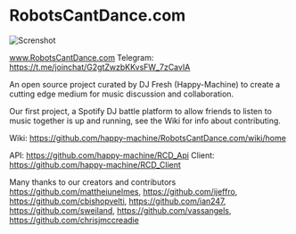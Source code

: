 # RobotsCantDance.com
![Screnshot](https://i.imgur.com/xJF27gr.png)

www.RobotsCantDance.com
Telegram: https://t.me/joinchat/G2gtZwzbKKvsFW_7zCavIA

An open source project curated by DJ Fresh (Happy-Machine) to create a cutting edge medium for music discussion and collaboration.

Our first project, a Spotify DJ battle platform to allow friends to listen to music together is up and running, see the Wiki for info about contributing.

Wiki: https://github.com/happy-machine/RobotsCantDance.com/wiki/home

  API: https://github.com/happy-machine/RCD_Api
  Client:  https://github.com/happy-machine/RCD_Client
  
  Many thanks to our creators and contributors https://github.com/mattheiunelmes, https://github.com/ijeffro, https://github.com/cbishopvelti, https://github.com/ian247, https://github.com/sweiland, https://github.com/vassangels, https://github.com/chrisjmccreadie
